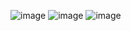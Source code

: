 ![image](https://user-images.githubusercontent.com/98713471/235925828-770894de-0c17-4514-a87c-13300d64aa06.png)
![image](https://user-images.githubusercontent.com/98713471/235925920-185c9022-ae27-4ac1-9f6d-9be2634611cf.png)
![image](https://user-images.githubusercontent.com/98713471/235925970-1976baee-2923-497c-bb83-28dcd0cf0827.png)


